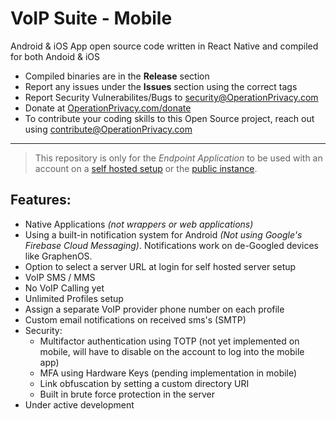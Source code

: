 # VoIP Suite - Mobile
Android &amp; iOS App open source code written in React Native and compiled for both Andoid & iOS
- Compiled binaries are in the **Release** section
- Report any issues under the **Issues** section using the correct tags
- Report Security Vulnerabilites/Bugs to security@OperationPrivacy.com
- Donate at [OperationPrivacy.com/donate](https://www.OperationPrivacy.com/donate)
- To contribute your coding skills to this Open Source project, reach out using contribute@OperationPrivacy.com

---

> This repository is only for the *Endpoint Application* to be used with an account on a [self hosted setup](https://github.com/0perationPrivacy/VoIP) or the [public instance](https://voip.operationprivacy.com/).

## Features:
- Native Applications *(not wrappers or web applications)*
- Using a built-in notification system for Android *(Not using Google's Firebase Cloud Messaging)*. Notifications work on de-Googled devices like GraphenOS.
- Option to select a server URL at login for self hosted server setup
- VoIP SMS / MMS
- No VoIP Calling yet
- Unlimited Profiles setup
- Assign a separate VoIP provider phone number on each profile
- Custom email notifications on received sms's (SMTP)
- Security:
  - Multifactor authentication using TOTP (not yet implemented on mobile, will have to disable on the account to log into the mobile app)
  - MFA using Hardware Keys (pending implementation in mobile)
  - Link obfuscation by setting a custom directory URI
  - Built in brute force protection in the server
- Under active development

